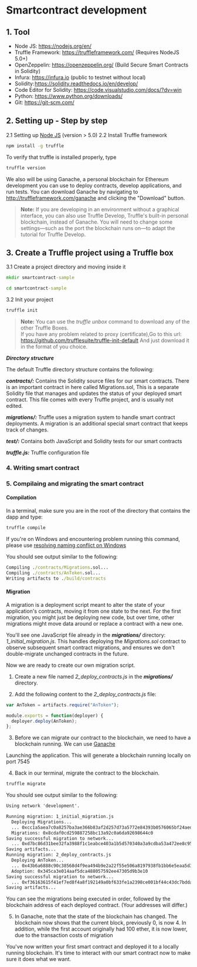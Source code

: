 # Smartcontract development

## 1. Tool
- Node JS: https://nodejs.org/en/
- Truffle Framework: https://truffleframework.com/  (Requires NodeJS 5.0+)
- OpenZeppelin: https://openzeppelin.org/ (Build Secure Smart Contracts in Solidity)
- Infura: https://infura.io (public to testnet without local)
- Solidity: https://solidity.readthedocs.io/en/develop/
- Code Editor for Solidity: https://code.visualstudio.com/docs/?dv=win
- Python: https://www.python.org/downloads/
- Git: https://git-scm.com/

## 2. Setting up - Step by step
2.1 Setting up [Node JS](https://nodejs.org/en/) (version > 5.0)
2.2 Install Truffle framework
```cmd
npm install -g truffle
```
To verify that truffle is installed properly, type
```cmd
truffle version
```
We also will be using Ganache, a personal blockchain for Ethereum development you can use to deploy contracts, develop applications, and run tests. You can download Ganache by navigating to http://truffleframework.com/ganache and clicking the "Download" button.
>**Note:** If you are developing in an environment without a graphical interface, you can also use Truffle Develop, Truffle's built-in personal blockchain, instead of Ganache. You will need to change some settings—such as the port the blockchain runs on—to adapt the tutorial for Truffle Develop.

## 3. Create a Truffle project using a Truffle box
3.1 Create a project directory and moving inside it
```cmd
mkdir smartcontract-sample

cd smartcontract-sample
```
3.2 Init your project
```cmd
truffle init
```
>**Note:** You can use the *truffle unbox <box-name>* command to download any of the other Truffle Boxes. \
If you have any problem related to proxy (certificate),Go to this url: https://github.com/trufflesuite/truffle-init-default
And just download it in the format of you choice.

***Directory structure***  

The default Truffle directory structure contains the following:

***contracts/:*** Contains the Solidity source files for our smart contracts. There is an important contract in here called Migrations.sol, This is a separate Solidity file that manages and updates the status of your deployed smart contract. This file comes with every Truffle project, and is usually not edited.

***migrations/:*** Truffle uses a migration system to handle smart contract deployments. A migration is an additional special smart contract that keeps track of changes.

***test/:*** Contains both JavaScript and Solidity tests for our smart contracts

***truffle.js:*** Truffle configuration file

### 4. Writing smart contract

### 5. Compilaing and migrating the smart contract

#### Compilation
In a terminal, make sure you are in the root of the directory that contains the dapp and type:
```cmd
truffle compile
```
If you're on Windows and encountering problem running this command, please use [resolving naming conflict on Windows](https://truffleframework.com/docs/advanced/configuration#resolving-naming-conflicts-on-windows)

You should see output similar to the following:
```cmd
Compiling ./contracts/Migrations.sol...
Compiling ./contracts/AnToken.sol...
Writing artifacts to ./build/contracts
```

#### Migration
A migration is a deployment script meant to alter the state of your application's contracts, moving it from one state to the next. For the first migration, you might just be deploying new code, but over time, other migrations might move data around or replace a contract with a new one.

You'll see one JavaScript file already in the ***migrations/*** directory: *1_initial_migration.js*. This handles deploying the *Migrations.sol* contract to observe subsequent smart contract migrations, and ensures we don't double-migrate unchanged contracts in the future.

Now we are ready to create our own migration script.

1. Create a new file named *2_deploy_contracts.js* in the ***migrations/*** directory.

2. Add the following content to the *2_deploy_contracts.js* file:

```js
var AnToken = artifacts.require("AnToken");

module.exports = function(deployer) {
  deployer.deploy(AnToken);
};
```
3. Before we can migrate our contract to the blockchain, we need to have a blockchain running. We can use [Ganache](https://truffleframework.com/ganache)

 Launching the application. This will generate a blockchain running locally on port 7545

4. Back in our terminal, migrate the contract to the blockchain.
```cmd
truffle migrate
```
You should see output similar to the following:
```cmd
Using network 'development'.

Running migration: 1_initial_migration.js
  Deploying Migrations...
  ... 0xcc1a5aea7c0a8257ba3ae366b83af2d257d73a5772e84393b0576065bf24aedf
  Migrations: 0x8cdaf0cd259887258bc13a92c0a6da92698644c0
Saving successful migration to network...
  ... 0xd7bc86d31bee32fa3988f1c1eabce403a1b5d570340a3a9cdba53a472ee8c956
Saving artifacts...
Running migration: 2_deploy_contracts.js
  Deploying AnToken...
  ... 0x43b6a6888c90c38568d4f9ea494b9e2a22f55e506a8197938fb1bb6e5eaa5d34
  Adoption: 0x345ca3e014aaf5dca488057592ee47305d9b3e10
Saving successful migration to network...
  ... 0xf36163615f41ef7ed8f4a8f192149a0bf633fe1a2398ce001bf44c43dc7bdda0
Saving artifacts...
```
You can see the migrations being executed in order, followed by the blockchain address of each deployed contract. (Your addresses will differ.)

5. In Ganache, note that the state of the blockchain has changed. The blockchain now shows that the current block, previously 0, is now 4. In addition, while the first account originally had 100 ether, it is now lower, due to the transaction costs of migration

You've now written your first smart contract and deployed it to a locally running blockchain. It's time to interact with our smart contract now to make sure it does what we want.
